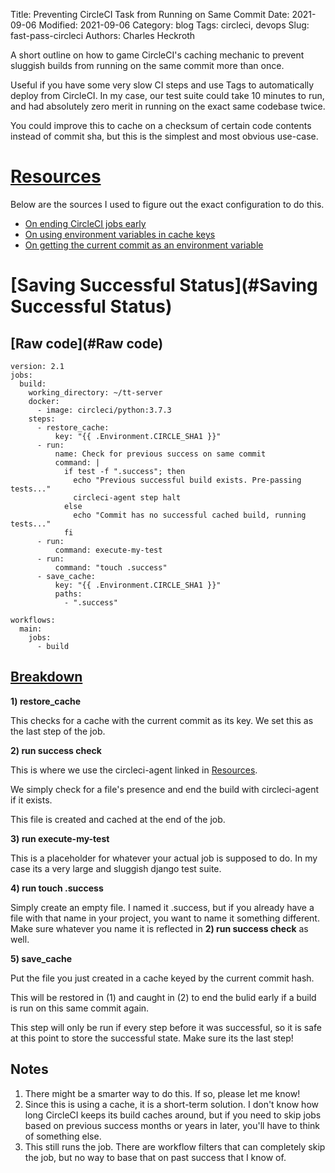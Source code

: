 Title: Preventing CircleCI Task from Running on Same Commit
Date: 2021-09-06
Modified: 2021-09-06
Category: blog
Tags: circleci, devops
Slug: fast-pass-circleci
Authors: Charles Heckroth

A short outline on how to game CircleCI's caching mechanic to prevent sluggish builds from running on the same commit more than once.

Useful if you have some very slow CI steps and use Tags to automatically deploy from CircleCI.
In my case, our test suite could take 10 minutes to run, and had absolutely zero merit in running on the exact same codebase twice.

You could improve this to cache on a checksum of certain code contents instead of commit sha, but this is the simplest and most obvious use-case.

# [Resources](#Resources)

Below are the sources I used to figure out the exact configuration to do this.

- [On ending CircleCI jobs early](https://circleci.com/docs/2.0/configuration-reference/#ending-a-job-from-within-a-step)
- [On using environment variables in cache keys](https://circleci.com/docs/2.0/env-vars/#built-in-environment-variables)
- [On getting the current commit as an environment variable](https://circleci.com/docs/2.0/env-vars/#built-in-environment-variables)

# [Saving Successful Status](#Saving Successful Status)

## [Raw code](#Raw code)

```
version: 2.1
jobs:
  build:
    working_directory: ~/tt-server
    docker:
      - image: circleci/python:3.7.3
    steps:
      - restore_cache:
          key: "{{ .Environment.CIRCLE_SHA1 }}"
      - run:
          name: Check for previous success on same commit
          command: |
            if test -f ".success"; then
              echo "Previous successful build exists. Pre-passing tests..."
              circleci-agent step halt
            else
              echo "Commit has no successful cached build, running tests..."
            fi
      - run:
          command: execute-my-test
      - run:
          command: "touch .success"
      - save_cache:
          key: "{{ .Environment.CIRCLE_SHA1 }}"
          paths:
            - ".success"

workflows:
  main:
    jobs:
      - build
```


## [Breakdown](#Breakdown)

**1) restore_cache**

This checks for a cache with the current commit as its key. We set this as the last step of the job.

**2) run success check**

This is where we use the circleci-agent linked in [Resources](#Resources).

We simply check for a file's presence and end the build with circleci-agent if it exists.

This file is created and cached at the end of the job.

**3) run execute-my-test**

This is a placeholder for whatever your actual job is supposed to do. In my case its a very large and sluggish django test suite.

**4) run touch .success**

Simply create an empty file. I named it .success, but if you already have a file with that name in your project, you want to name it something different. Make sure whatever you name it is reflected in **2) run success check** as well.

**5) save_cache**

Put the file you just created in a cache keyed by the current commit hash.

This will be restored in (1) and caught in (2) to end the bulid early if a build is run on this same commit again.

This step will only be run if every step before it was successful, so it is safe at this point to store the successful state. Make sure its the last step!


## Notes

1. There might be a smarter way to do this. If so, please let me know!
2. Since this is using a cache, it is a short-term solution. I don't know how long CircleCI keeps its build caches around, but if you need to skip jobs based on previous success months or years in later, you'll have to think of something else.
3. This still runs the job. There are workflow filters that can completely skip the job, but no way to base that on past success that I know of.
